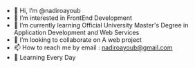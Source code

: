 - 👋 Hi, I’m @nadiroayoub
- 👀 I’m interested in FrontEnd Development
- 🌱 I’m currently learning Official University Master's Degree in Application Development and Web Services
- 💞️ I’m looking to collaborate on A web project
- 📫 How to reach me by email : nadiroayoub@gmail.com
- 🎯 Learning Every Day

<!---
nadiroayoub/nadiroayoub is a ✨ special ✨ repository because its `README.md` (this file) appears on your GitHub profile.
You can click the Preview link to take a look at your changes.
--->

